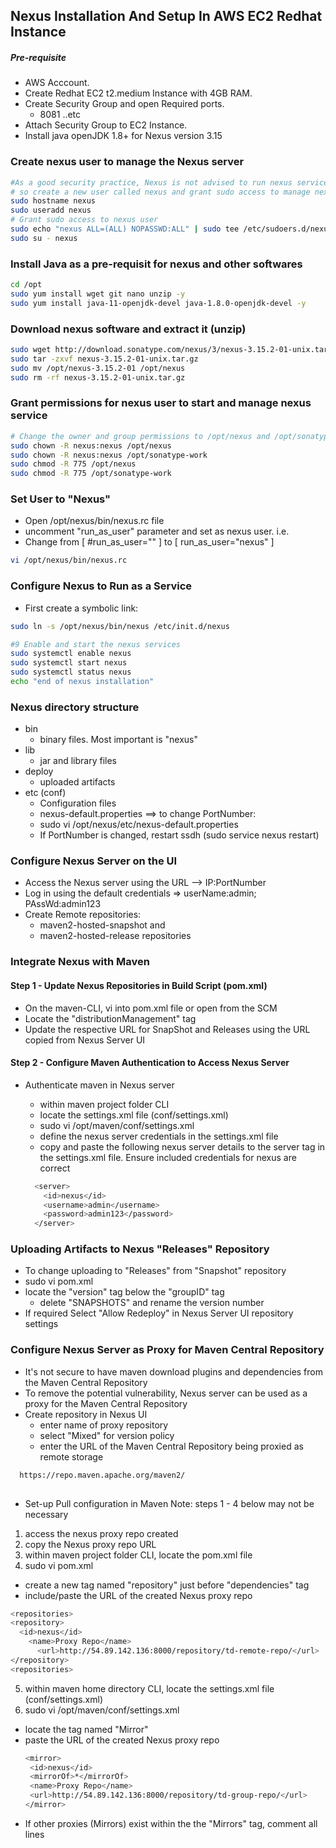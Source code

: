 ## Nexus Installation And Setup In AWS EC2 Redhat Instance
##### Pre-requisite
+ AWS Acccount.
+ Create Redhat EC2 t2.medium Instance with 4GB RAM.
+ Create Security Group and open Required ports.
   + 8081 ..etc
+ Attach Security Group to EC2 Instance.
+ Install java openJDK 1.8+ for Nexus version 3.15

### Create nexus user to manage the Nexus server
```sh
#As a good security practice, Nexus is not advised to run nexus service as a root user, 
# so create a new user called nexus and grant sudo access to manage nexus services as follows. 
sudo hostname nexus
sudo useradd nexus
# Grant sudo access to nexus user
sudo echo "nexus ALL=(ALL) NOPASSWD:ALL" | sudo tee /etc/sudoers.d/nexus
sudo su - nexus
```

### Install Java as a pre-requisit for nexus and other softwares

``` sh
cd /opt
sudo yum install wget git nano unzip -y
sudo yum install java-11-openjdk-devel java-1.8.0-openjdk-devel -y
```
### Download nexus software and extract it (unzip)
```sh
sudo wget http://download.sonatype.com/nexus/3/nexus-3.15.2-01-unix.tar.gz 
sudo tar -zxvf nexus-3.15.2-01-unix.tar.gz
sudo mv /opt/nexus-3.15.2-01 /opt/nexus
sudo rm -rf nexus-3.15.2-01-unix.tar.gz
```

### Grant permissions for nexus user to start and manage nexus service
```sh
# Change the owner and group permissions to /opt/nexus and /opt/sonatype-work directories.
sudo chown -R nexus:nexus /opt/nexus
sudo chown -R nexus:nexus /opt/sonatype-work
sudo chmod -R 775 /opt/nexus
sudo chmod -R 775 /opt/sonatype-work
```
###  Set User to "Nexus"
+ Open /opt/nexus/bin/nexus.rc file
+ uncomment "run_as_user" parameter and set as nexus user. i.e.
+ Change from [ #run_as_user="" ] to [ run_as_user="nexus" ]

```sh
vi /opt/nexus/bin/nexus.rc
```

###  Configure Nexus to Run as a Service 
+ First create a symbolic link:

```sh
sudo ln -s /opt/nexus/bin/nexus /etc/init.d/nexus

#9 Enable and start the nexus services
sudo systemctl enable nexus
sudo systemctl start nexus
sudo systemctl status nexus
echo "end of nexus installation"
```

### Nexus directory structure
+ bin 
  + binary files. Most important is "nexus"
+ lib 
  + jar and library files             
+ deploy  
  + uploaded artifacts
+ etc (conf)
  + Configuration files  
  + nexus-default.properties ==> to change PortNumber:
  + sudo vi /opt/nexus/etc/nexus-default.properties 
  + If PortNumber is changed, restart ssdh (sudo service nexus restart)


### Configure Nexus Server on the UI
+ Access the Nexus server using the URL --> IP:PortNumber
+ Log in using the default credentials => userName:admin; PAssWd:admin123
+ Create Remote repositories:
   + maven2-hosted-snapshot and 
   + maven2-hosted-release repositories

### Integrate Nexus with Maven
#### Step 1 - Update Nexus Repositories in Build Script (pom.xml)
+ On the maven-CLI, vi into pom.xml file or open from the SCM
+ Locate the "distributionManagement" tag
+ Update the respective URL for SnapShot and Releases using the URL copied from Nexus Server UI

#### Step 2 - Configure Maven Authentication to Access Nexus Server
+ Authenticate maven in Nexus server 
  + within maven project folder CLI 
  + locate the settings.xml file (conf/settings.xml)
  + sudo vi /opt/maven/conf/settings.xml
  + define the nexus server credentials in the settings.xml file
  + copy and paste the following nexus server details to the server tag in the settings.xml file. Ensure included credentials for nexus are correct

  ```sh
    <server>
      <id>nexus</id>
      <username>admin</username>
      <password>admin123</password>
    </server>
   ```

### Uploading Artifacts to Nexus "Releases" Repository
+ To change uploading to "Releases" from "Snapshot" repository
+ sudo vi pom.xml
+ locate the "version" tag below the "groupID" tag
  + delete "SNAPSHOTS" and rename the version number
+ If required Select "Allow Redeploy" in Nexus Server UI repository settings


### Configure Nexus Server as Proxy for Maven Central Repository
+ It's not secure to have maven download plugins and dependencies from the Maven Central Repository
+ To remove the potential vulnerability, Nexus server can be used as a proxy for the Maven Central Repository
+ Create repository in Nexus UI
  + enter name of proxy repository
  + select "Mixed" for version policy
  + enter the URL of the Maven Central Repository being proxied as remote storage 
```sh
  https://repo.maven.apache.org/maven2/
  
```
+ Set-up Pull configuration in Maven
Note: steps 1 - 4 below may not be necessary
1. access the nexus proxy repo created
2. copy the Nexus proxy repo URL
3. within maven project folder CLI, locate the pom.xml file
4. sudo vi pom.xml
  + create a new tag named "repository" just before "dependencies" tag
  + include/paste the URL of the created Nexus proxy repo
  ```sh
  <repositories>
  <repository>
    <id>nexus</id>
      <name>Proxy Repo</name>
        <url>http://54.89.142.136:8000/repository/td-remote-repo/</url>
  </repository>
  <repositories>
  ```
5. within maven home directory CLI, locate the settings.xml file (conf/settings.xml)
6. sudo vi /opt/maven/conf/settings.xml
  + locate the tag named "Mirror"
  + paste the URL of the created Nexus proxy repo
     ```sh
     <mirror>
      <id>nexus</id>
      <mirrorOf>*</mirrorOf>
      <name>Proxy Repo</name>
      <url>http://54.89.142.136:8000/repository/td-group-repo/</url>
     </mirror>
     ```
  + If other proxies (Mirrors) exist within the the "Mirrors" tag, comment all lines
  
